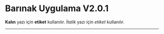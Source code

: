 
<h1>Barınak Uygulama V2.0.1</h1>
<strong>Kalın</strong> yazı için <strong>etiket</strong> kullanılır.
<em>İtalik</em> yazı için <em>etiket</em> kullanılır.
<hr>

